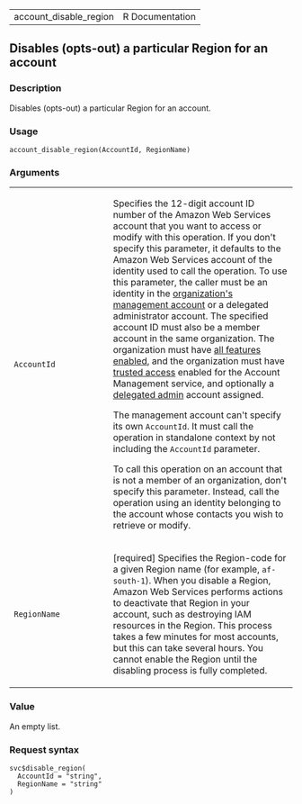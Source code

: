 <table style="width: 100%;">
<tbody>
<tr class="odd">
<td>account_disable_region</td>
<td style="text-align: right;">R Documentation</td>
</tr>
</tbody>
</table>

## Disables (opts-out) a particular Region for an account

### Description

Disables (opts-out) a particular Region for an account.

### Usage

    account_disable_region(AccountId, RegionName)

### Arguments

<table>
<colgroup>
<col style="width: 35%" />
<col style="width: 65%" />
</colgroup>
<tbody>
<tr class="odd">
<td><code id="account_disable_region_:_AccountId">AccountId</code></td>
<td><p>Specifies the 12-digit account ID number of the Amazon Web
Services account that you want to access or modify with this operation.
If you don't specify this parameter, it defaults to the Amazon Web
Services account of the identity used to call the operation. To use this
parameter, the caller must be an identity in the <a
href="https://docs.aws.amazon.com/organizations/latest/userguide/orgs_getting-started_concepts.html#account">organization's
management account</a> or a delegated administrator account. The
specified account ID must also be a member account in the same
organization. The organization must have <a
href="https://docs.aws.amazon.com/organizations/latest/userguide/orgs_manage_org_support-all-features.html">all
features enabled</a>, and the organization must have <a
href="https://docs.aws.amazon.com/organizations/latest/userguide/">trusted
access</a> enabled for the Account Management service, and optionally a
<a
href="https://docs.aws.amazon.com/organizations/latest/userguide/">delegated
admin</a> account assigned.</p>
<p>The management account can't specify its own <code>AccountId</code>.
It must call the operation in standalone context by not including the
<code>AccountId</code> parameter.</p>
<p>To call this operation on an account that is not a member of an
organization, don't specify this parameter. Instead, call the operation
using an identity belonging to the account whose contacts you wish to
retrieve or modify.</p></td>
</tr>
<tr class="even">
<td><code
id="account_disable_region_:_RegionName">RegionName</code></td>
<td><p>[required] Specifies the Region-code for a given Region name (for
example, <code>af-south-1</code>). When you disable a Region, Amazon Web
Services performs actions to deactivate that Region in your account,
such as destroying IAM resources in the Region. This process takes a few
minutes for most accounts, but this can take several hours. You cannot
enable the Region until the disabling process is fully
completed.</p></td>
</tr>
</tbody>
</table>

### Value

An empty list.

### Request syntax

    svc$disable_region(
      AccountId = "string",
      RegionName = "string"
    )
